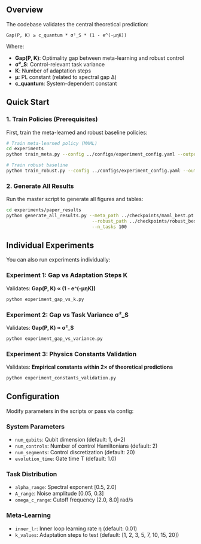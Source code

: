 ## Overview

The codebase validates the central theoretical prediction:

```
Gap(P, K) ≥ c_quantum * σ²_S * (1 - e^(-μηK))
```

Where:
- **Gap(P, K)**: Optimality gap between meta-learning and robust control
- **σ²_S**: Control-relevant task variance
- **K**: Number of adaptation steps
- **μ**: PL constant (related to spectral gap Δ)
- **c_quantum**: System-dependent constant

## Quick Start

### 1. Train Policies (Prerequisites)

First, train the meta-learned and robust baseline policies:

```bash
# Train meta-learned policy (MAML)
cd experiments
python train_meta.py --config ../configs/experiment_config.yaml --output checkpoints/maml_best.pt

# Train robust baseline
python train_robust.py --config ../configs/experiment_config.yaml --output checkpoints/robust_best.pt
```

### 2. Generate All Results

Run the master script to generate all figures and tables:

```bash
cd experiments/paper_results
python generate_all_results.py --meta_path ../checkpoints/maml_best.pt \
                                --robust_path ../checkpoints/robust_best.pt \
                                --n_tasks 100
```

## Individual Experiments

You can also run experiments individually:

### Experiment 1: Gap vs Adaptation Steps K

Validates: **Gap(P, K) ∝ (1 - e^(-μηK))**

```bash
python experiment_gap_vs_k.py
```

### Experiment 2: Gap vs Task Variance σ²_S

Validates: **Gap(P, K) ∝ σ²_S**

```bash
python experiment_gap_vs_variance.py
```

### Experiment 3: Physics Constants Validation

Validates: **Empirical constants within 2× of theoretical predictions**

```bash
python experiment_constants_validation.py
```

## Configuration

Modify parameters in the scripts or pass via config:

### System Parameters
- `num_qubits`: Qubit dimension (default: 1, d=2)
- `num_controls`: Number of control Hamiltonians (default: 2)
- `num_segments`: Control discretization (default: 20)
- `evolution_time`: Gate time T (default: 1.0)

### Task Distribution
- `alpha_range`: Spectral exponent [0.5, 2.0]
- `A_range`: Noise amplitude [0.05, 0.3]
- `omega_c_range`: Cutoff frequency [2.0, 8.0] rad/s

### Meta-Learning
- `inner_lr`: Inner loop learning rate η (default: 0.01)
- `k_values`: Adaptation steps to test (default: [1, 2, 3, 5, 7, 10, 15, 20])

